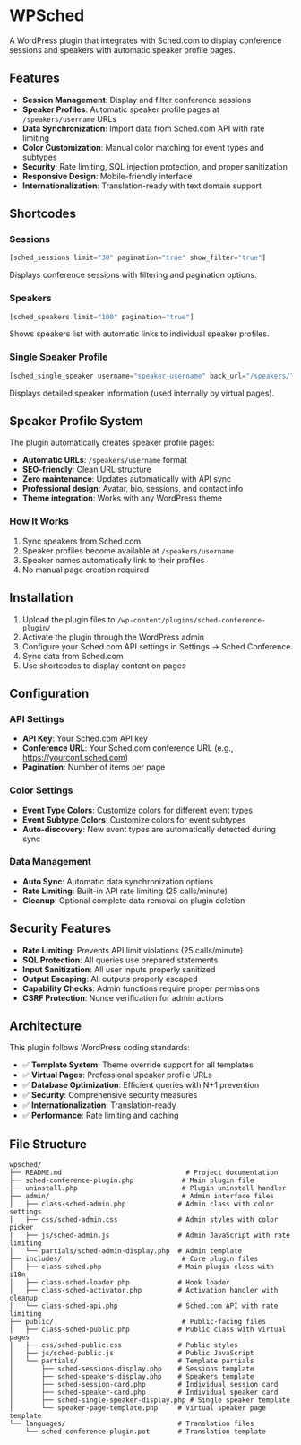 # WPSched

A WordPress plugin that integrates with Sched.com to display conference sessions and speakers with automatic speaker profile pages.

## Features

- **Session Management**: Display and filter conference sessions
- **Speaker Profiles**: Automatic speaker profile pages at `/speakers/username` URLs
- **Data Synchronization**: Import data from Sched.com API with rate limiting
- **Color Customization**: Manual color matching for event types and subtypes
- **Security**: Rate limiting, SQL injection protection, and proper sanitization
- **Responsive Design**: Mobile-friendly interface
- **Internationalization**: Translation-ready with text domain support

## Shortcodes

### Sessions
```php
[sched_sessions limit="30" pagination="true" show_filter="true"]
```
Displays conference sessions with filtering and pagination options.

### Speakers
```php  
[sched_speakers limit="100" pagination="true"]
```
Shows speakers list with automatic links to individual speaker profiles.

### Single Speaker Profile
```php
[sched_single_speaker username="speaker-username" back_url="/speakers/"]
```
Displays detailed speaker information (used internally by virtual pages).

## Speaker Profile System

The plugin automatically creates speaker profile pages:

- **Automatic URLs**: `/speakers/username` format
- **SEO-friendly**: Clean URL structure
- **Zero maintenance**: Updates automatically with API sync
- **Professional design**: Avatar, bio, sessions, and contact info
- **Theme integration**: Works with any WordPress theme

### How It Works
1. Sync speakers from Sched.com
2. Speaker profiles become available at `/speakers/username`
3. Speaker names automatically link to their profiles
4. No manual page creation required

## Installation

1. Upload the plugin files to `/wp-content/plugins/sched-conference-plugin/`
2. Activate the plugin through the WordPress admin
3. Configure your Sched.com API settings in Settings → Sched Conference
4. Sync data from Sched.com
5. Use shortcodes to display content on pages

## Configuration

### API Settings
- **API Key**: Your Sched.com API key
- **Conference URL**: Your Sched.com conference URL (e.g., https://yourconf.sched.com)
- **Pagination**: Number of items per page

### Color Settings
- **Event Type Colors**: Customize colors for different event types
- **Event Subtype Colors**: Customize colors for event subtypes
- **Auto-discovery**: New event types are automatically detected during sync

### Data Management
- **Auto Sync**: Automatic data synchronization options
- **Rate Limiting**: Built-in API rate limiting (25 calls/minute)
- **Cleanup**: Optional complete data removal on plugin deletion

## Security Features

- **Rate Limiting**: Prevents API limit violations (25 calls/minute)
- **SQL Protection**: All queries use prepared statements
- **Input Sanitization**: All user inputs properly sanitized
- **Output Escaping**: All outputs properly escaped
- **Capability Checks**: Admin functions require proper permissions
- **CSRF Protection**: Nonce verification for admin actions

## Architecture

This plugin follows WordPress coding standards:

- ✅ **Template System**: Theme override support for all templates
- ✅ **Virtual Pages**: Professional speaker profile URLs
- ✅ **Database Optimization**: Efficient queries with N+1 prevention
- ✅ **Security**: Comprehensive security measures
- ✅ **Internationalization**: Translation-ready
- ✅ **Performance**: Rate limiting and caching

## File Structure

```
wpsched/
├── README.md                               # Project documentation
├── sched-conference-plugin.php            # Main plugin file
├── uninstall.php                          # Plugin uninstall handler
├── admin/                                 # Admin interface files
│   ├── class-sched-admin.php             # Admin class with color settings
│   ├── css/sched-admin.css               # Admin styles with color picker
│   ├── js/sched-admin.js                 # Admin JavaScript with rate limiting
│   └── partials/sched-admin-display.php  # Admin template
├── includes/                              # Core plugin files
│   ├── class-sched.php                   # Main plugin class with i18n
│   ├── class-sched-loader.php            # Hook loader
│   ├── class-sched-activator.php         # Activation handler with cleanup
│   └── class-sched-api.php               # Sched.com API with rate limiting
├── public/                                # Public-facing files
│   ├── class-sched-public.php            # Public class with virtual pages
│   ├── css/sched-public.css              # Public styles
│   ├── js/sched-public.js                # Public JavaScript
│   └── partials/                         # Template partials
│       ├── sched-sessions-display.php    # Sessions template
│       ├── sched-speakers-display.php    # Speakers template
│       ├── sched-session-card.php        # Individual session card
│       ├── sched-speaker-card.php        # Individual speaker card
│       ├── sched-single-speaker-display.php # Single speaker template
│       └── speaker-page-template.php     # Virtual speaker page template
└── languages/                            # Translation files
    └── sched-conference-plugin.pot       # Translation template
```